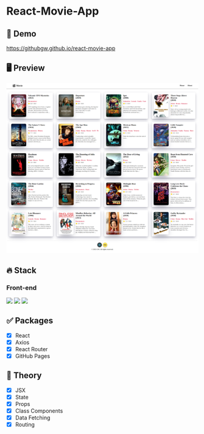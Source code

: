 # React-Movie-App

## 🔗 Demo
https://githubgw.github.io/react-movie-app

## 🖥 Preview
<img src="preview.png">

## 🔥 Stack
### Front-end
<img height="30" src="https://img.shields.io/badge/React-black?style=for-the-badge&logo=React&logoColor=#61DAFB"/> <img height="30" src="https://img.shields.io/badge/Javascript-black?style=for-the-badge&logo=Javascript&logoColor=F7DF1E"/>
<img height="30" src="https://img.shields.io/badge/Github-181717?style=for-the-badge&logo=Github&logoColor=white" />



## ✅ Packages
- [x] React
- [x] Axios
- [x] React Router
- [x] GitHub Pages

## 📖 Theory
- [x] JSX
- [x] State
- [x] Props
- [x] Class Components
- [x] Data Fetching
- [x] Routing
